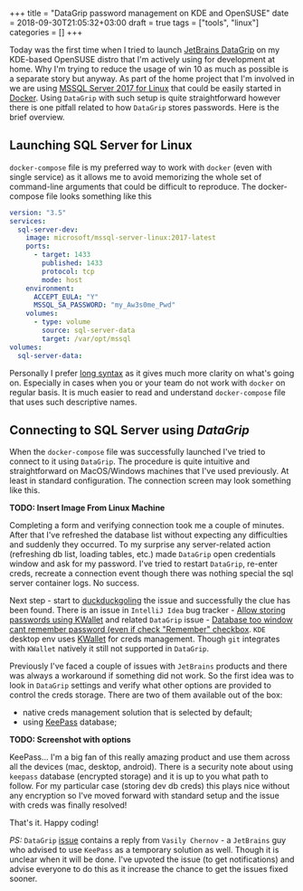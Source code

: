 +++
title = "DataGrip password management on KDE and OpenSUSE"
date = 2018-09-30T21:05:32+03:00
draft = true
tags = ["tools", "linux"]
categories = []
+++

Today was the first time when I tried to launch [JetBrains DataGrip](https://www.jetbrains.com/datagrip/) on my KDE-based OpenSUSE distro that I'm actively using for development at home. Why I'm trying to reduce the usage of win 10 as much as possible is a separate story but anyway. As part of the home project that I'm involved in we are using [MSSQL Server 2017 for Linux](https://www.microsoft.com/en-us/sql-server/sql-server-2017) that could be easily started in [Docker](https://www.docker.com/). Using `DataGrip` with such setup is quite straightforward however there is one pitfall related to how `DataGrip` stores passwords. Here is the brief overview.

## Launching SQL Server for Linux

 `docker-compose` file is my preferred way to work with `docker` (even with single service) as it allows me to avoid memorizing the whole set of command-line arguments that could be difficult to reproduce. The docker-compose file looks something like this

```yml
version: "3.5"
services:
  sql-server-dev:
    image: microsoft/mssql-server-linux:2017-latest
    ports:
      - target: 1433
        published: 1433
        protocol: tcp
        mode: host
    environment:
      ACCEPT_EULA: "Y"
      MSSQL_SA_PASSWORD: "my_Aw3s0me_Pwd"
    volumes:
      - type: volume
        source: sql-server-data
        target: /var/opt/mssql
volumes:
  sql-server-data:
```

Personally I prefer [long syntax](https://docs.docker.com/compose/compose-file/#compose-file-structure-and-examples) as it gives much more clarity on what's going on. Especially in cases when you or your team do not work with `docker` on regular basis. It is much easier to read and understand `docker-compose` file that uses such descriptive names.

## Connecting to SQL Server using *DataGrip*

When the `docker-compose` file was successfully launched I've tried to connect to it using `DataGrip`. The procedure is quite intuitive and straightforward on MacOS/Windows machines that I've used previously. At least in standard configuration. The connection screen may look something like this.

**TODO: Insert Image From Linux Machine**

Completing a form and verifying connection took me a couple of minutes. After that I've refreshed the database list without expecting any difficulties and suddenly they occurred. To my surprise any server-related action (refreshing db list, loading tables, etc.) made `DataGrip` open credentials window and ask for my password. I've tried to restart `DataGrip`, re-enter creds, recreate a connection event though there was nothing special the sql server container logs. No success.

Next step - start to [duckduckgoling](https://duckduckgo.com/) the issue and successfully the clue has been found. There is an issue in `IntelliJ Idea` bug tracker - [Allow storing passwords using KWallet](https://youtrack.jetbrains.com/issue/IDEA-163275) and related `DataGrip` issue - [Database too window cant remember password (even if check "Remember" checkbox](https://youtrack.jetbrains.com/issue/DBE-6402). `KDE` desktop env uses [KWallet](https://en.wikipedia.org/wiki/KWallet) for creds management. Though `git` integrates with `KWallet` natively it still not supported in `DataGrip`.

Previously I've faced a couple of issues with `JetBrains` products and there was always a workaround if something did not work. So the first idea was to look in `DataGrip` settings and verify what other options are provided to control the creds storage. There are two of them available out of the box:

+ native creds management solution that is selected by default;
+ using [KeePass](https://keepass.info/) database;

**TODO: Screenshot with options**

KeePass... I'm a big fan of this really amazing product and use them across all the devices (mac, desktop, android). There is a security note about using `keepass` database (encrypted storage) and it is up to you what path to follow. For my particular case (storing dev db creds) this plays nice without any encryption so I've moved forward with standard setup and the issue with creds was finally resolved!

That's it. Happy coding!

*PS:* `DataGrip` [issue](https://youtrack.jetbrains.com/issue/DBE-6402) contains a reply from `Vasily Chernov` - a `JetBrains` guy who advised to use `KeePass` as a temporary solution as well. Though it is unclear when it will be done. I've upvoted the issue (to get notifications) and advise everyone to do this as it increase the chance to get the issues fixed sooner.